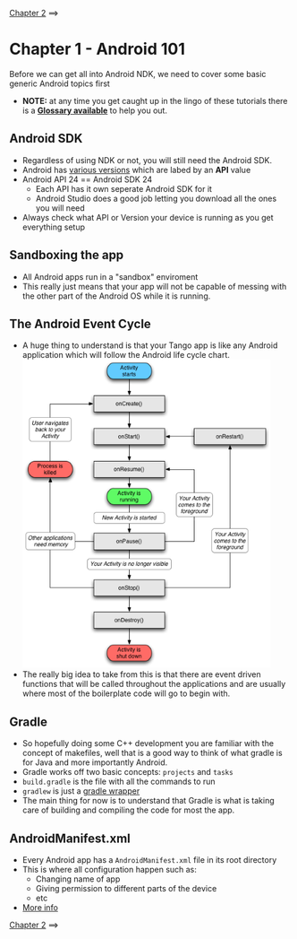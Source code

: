 [Chapter 2](./Chapter_02.md) ==>

# Chapter 1 - Android 101

Before we can get all into Android NDK, we need to cover some basic generic Android topics first

* **NOTE:** at any time you get caught up in the lingo of these tutorials there is a [**Glossary available**](/Glossary.md) to help you out.

## Android SDK
* Regardless of using NDK or not, you will still need the Android SDK.
* Android has [various versions](https://en.wikipedia.org/wiki/Android_version_history) which are labed by an **API** value
* Android API 24 == Android SDK 24
    * Each API has it own seperate Android SDK for it
    * Android Studio does a good job letting you download all the ones you will need
* Always check what API or Version your device is running as you get everything setup

## Sandboxing the app
* All Android apps run in a "sandbox" enviroment
* This really just means that your app will not be capable of messing with the other part of the Android OS while it is running.

## The Android Event Cycle
* A huge thing to understand is that your Tango app is like any Android application which will follow the Android life cycle chart.
![Android Life Cycle](../Images/Chapter_01_IMG_001.png)
* The really big idea to take from this is that there are event driven functions that will be called throughout the applications and are usually where most of the boilerplate code will go to begin with.

## Gradle
* So hopefully doing some C++ development you are familiar with the concept of makefiles, well that is a good way to think of what gradle is for Java and more importantly Android.
* Gradle works off two basic concepts: `projects` and `tasks`
* `build.gradle` is the file with all the commands to run
* `gradlew` is just a [gradle wrapper](https://docs.gradle.org/current/userguide/gradle_wrapper.html)
* The main thing for now is to understand that Gradle is what is taking care of building and compiling the code for most the app.

## AndroidManifest.xml
* Every Android app has a `AndroidManifest.xml` file in its root directory
* This is where all configuration happen such as:
    * Changing name of app
    * Giving permission to different parts of the device
    * etc
* [More info](https://developer.android.com/guide/topics/manifest/manifest-intro.html)

[Chapter 2](./Chapter_02.md) ==>
